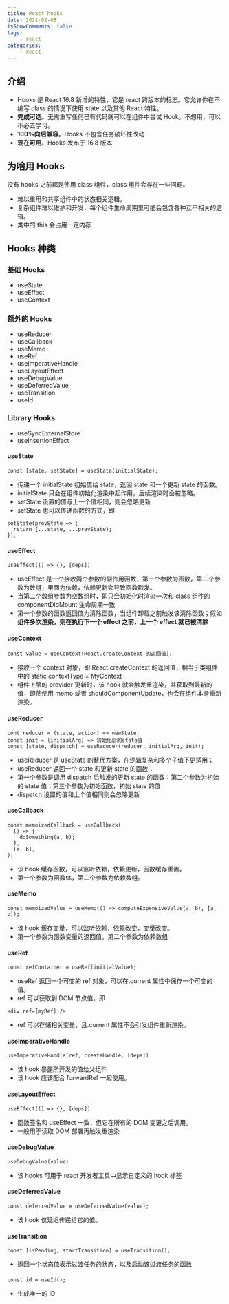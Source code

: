 ```yaml
---
title: React hooks
date: 2021-02-08
isShowComments: false
tags:
    - react
categories:
    - react
---
```


## 介绍

-   Hooks 是 React 16.8 新增的特性，它是 react 跨版本的标志。它允许你在不编写 class 的情况下使用 state 以及其他 React 特性。
-   **完成可选**。无需重写任何已有代码就可以在组件中尝试 Hook。不想用，可以不必去学习。
-   **100%向后兼容**。Hooks 不包含任务破坏性改动
-   **现在可用**。Hooks 发布于 16.8 版本

## 为啥用 Hooks

没有 hooks 之前都是使用 class 组件，class 组件会存在一些问题。

-   难以重用和共享组件中的状态相关逻辑。
-   复杂组件难以维护和开发，每个组件生命周期里可能会包含各种互不相关的逻辑。
-   类中的 this 会占用一定内存

## Hooks 种类

### 基础 Hooks

-   useState
-   useEffect
-   useContext

### 额外的 Hooks

-   useReducer
-   useCallback
-   useMemo
-   useRef
-   useImperativeHandle
-   useLayoutEffect
-   useDebugValue
-   useDeferredValue
-   useTransition
-   useId

### Library Hooks

-   useSyncExternalStore
-   useInsertionEffect

#### useState

```
const [state, setState] = useState(initialState);
```

-   传递一个 initialState 初始值给 state，返回 state 和一个更新 state 的函数。
-   initialState 只会在组件初始化渲染中起作用，后续渲染时会被忽略。
-   setState 设置的值与上一个值相同，则会忽略更新
-   setState 也可以传递函数的方式，即

```
setState(prevState => {
  return {...state, ...prevState};
});
```

#### useEffect

```
useEffect(() => {}, [deps])
```

-   useEffect 是一个接收两个参数的副作用函数，第一个参数为函数，第二个参数为数组，里面为依赖，依赖更新会导致函数戳发。
-   当第二个数组参数为空数组时，即只会初始化时渲染一次和 class 组件的 componentDidMount 生命周期一致
-   第一个参数的函数返回值为清除函数，当组件卸载之前触发该清除函数；假如**组件多次渲染，则在执行下一个 effect 之前，上一个 effect 就已被清除**

#### useContext

```
const value = useContext(React.createContext 的返回值);
```

-   接收一个 context 对象，即 React.createContext 的返回值，相当于类组件中的 static contextType = MyContext
-   组件上层的 provider 更新时，该 hook 就会触发重渲染，并获取到最新的值，即使使用 memo 或者 shouldComponentUpdate，也会在组件本身重新渲染。

#### useReducer

```
cont reducer = (state, action) => newState;
const init = (initialArg) => 初始化后的state值
const [state, dispatch] = useReducer(reducer, initialArg, init);
```

-   useReducer 是 useState 的替代方案，在逻辑复杂和多个子值下更适用；
-   useReducer 返回一个 state 和更新 state 的函数；
-   第一个参数是调用 dispatch 后触发的更新 state 的函数；第二个参数为初始的 state 值；第三个参数为初始函数，初始 state 的值
-   dispatch 设置的值和上个值相同则会忽略更新

#### useCallback

```
const memoizedCallback = useCallback(
  () => {
    doSomething(a, b);
  },
  [a, b],
);
```

-   该 hook 缓存函数，可以监听依赖，依赖更新，函数缓存重置。
-   第一个参数为函数体，第二个参数为依赖数组。

#### useMemo

```
const memoizedValue = useMemo(() => computeExpensiveValue(a, b), [a, b]);
```

-   该 hook 缓存变量，可以监听依赖，依赖改变，变量改变。
-   第一个参数为函数变量的返回值，第二个参数为依赖数组

#### useRef

```
const refContainer = useRef(initialValue);
```

-   useRef 返回一个可变的 ref 对象，可以在.current 属性中保存一个可变的值。
-   ref 可以获取到 DOM 节点值，即

```
<div ref={myRef} />
```

-   ref 可以存储相关变量，且.current 属性不会引发组件重新渲染。

#### useImperativeHandle

```
useImperativeHandle(ref, createHandle, [deps])
```

-   该 hook 暴露所开发的值给父组件
-   该 hook 应该配合 forwardRef 一起使用。

#### useLayoutEffect

```
useEffect(() => {}, [deps])
```

-   函数签名和 useEffect 一致，但它在所有的 DOM 变更之后调用。
-   一般用于读取 DOM 部署再触发重渲染

#### useDebugValue

```
useDebugValue(value)
```

-   该 hooks 可用于 react 开发者工具中显示自定义的 hook 标签

#### useDeferredValue

```
const deferredValue = useDeferredValue(value);
```

-   该 hook 仅延迟传递给它的值。

#### useTransition

```
const [isPending, startTransition] = useTransition();
```

-   返回一个状态值表示过渡任务的状态，以及启动该过渡任务的函数

####

```
const id = useId();
```

-   生成唯一的 ID
